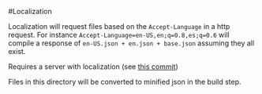 #Localization

Localization will request files based on the `Accept-Language` in a http request. For instance `Accept-Language=en-US,en;q=0.8,es;q=0.6` will compile a response of `en-US.json + en.json + base.json` assuming they all exist.

Requires a server with localization (see [this commit](https://github.com/megawac/iris/commit/fed82b8a6a4c9168fda4ee12a657fde5bddfc337))

Files in this directory will be converted to minified json in the build step.